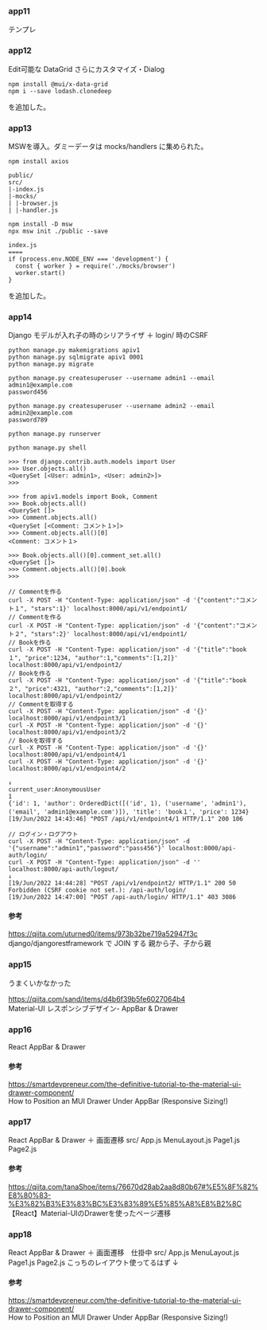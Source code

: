 ### app11
テンプレ

### app12
Edit可能な DataGrid さらにカスタマイズ・Dialog
```
npm install @mui/x-data-grid
npm i --save lodash.clonedeep
```
を追加した。

### app13
MSWを導入。ダミーデータは mocks/handlers に集められた。
```
npm install axios

public/
src/
|-index.js
|-mocks/
| |-browser.js
| |-handler.js

npm install -D msw
npx msw init ./public --save

index.js
====
if (process.env.NODE_ENV === 'development') {
  const { worker } = require('./mocks/browser')
  worker.start()
}
```
を追加した。

### app14
Django モデルが入れ子の時のシリアライザ ＋ login/ 時のCSRF

```
python manage.py makemigrations apiv1
python manage.py sqlmigrate apiv1 0001
python manage.py migrate

python manage.py createsuperuser --username admin1 --email admin1@example.com
password456

python manage.py createsuperuser --username admin2 --email admin2@example.com
password789

python manage.py runserver

python manage.py shell

>>> from django.contrib.auth.models import User
>>> User.objects.all()
<QuerySet [<User: admin1>, <User: admin2>]>
>>> 

>>> from apiv1.models import Book, Comment
>>> Book.objects.all()
<QuerySet []>
>>> Comment.objects.all()
<QuerySet [<Comment: コメント１>]>
>>> Comment.objects.all()[0]
<Comment: コメント１>

>>> Book.objects.all()[0].comment_set.all()
<QuerySet []>
>>> Comment.objects.all()[0].book
>>> 

// Commentを作る
curl -X POST -H "Content-Type: application/json" -d '{"content":"コメント１", "stars":1}' localhost:8000/api/v1/endpoint1/
// Commentを作る
curl -X POST -H "Content-Type: application/json" -d '{"content":"コメント２", "stars":2}' localhost:8000/api/v1/endpoint1/
// Bookを作る
curl -X POST -H "Content-Type: application/json" -d '{"title":"book１", "price":1234, "author":1,"comments":[1,2]}' localhost:8000/api/v1/endpoint2/
// Bookを作る
curl -X POST -H "Content-Type: application/json" -d '{"title":"book２", "price":4321, "author":2,"comments":[1,2]}' localhost:8000/api/v1/endpoint2/
// Commentを取得する
curl -X POST -H "Content-Type: application/json" -d '{}' localhost:8000/api/v1/endpoint3/1
curl -X POST -H "Content-Type: application/json" -d '{}' localhost:8000/api/v1/endpoint3/2
// Bookを取得する
curl -X POST -H "Content-Type: application/json" -d '{}' localhost:8000/api/v1/endpoint4/1
curl -X POST -H "Content-Type: application/json" -d '{}' localhost:8000/api/v1/endpoint4/2

↓
current_user:AnonymousUser
1
{'id': 1, 'author': OrderedDict([('id', 1), ('username', 'admin1'), ('email', 'admin1@example.com')]), 'title': 'book１', 'price': 1234}
[19/Jun/2022 14:43:46] "POST /api/v1/endpoint4/1 HTTP/1.1" 200 106

// ログイン・ログアウト
curl -X POST -H "Content-Type: application/json" -d '{"username":"admin1","password":"pass456"}' localhost:8000/api-auth/login/
curl -X POST -H "Content-Type: application/json" -d '' localhost:8000/api-auth/logout/
↓
[19/Jun/2022 14:44:28] "POST /api/v1/endpoint2/ HTTP/1.1" 200 50
Forbidden (CSRF cookie not set.): /api-auth/login/
[19/Jun/2022 14:47:00] "POST /api-auth/login/ HTTP/1.1" 403 3086
```

#### 参考
https://qiita.com/uturned0/items/973b32be719a52947f3c  
django/djangorestframework で JOIN する 親から子、子から親

### app15
うまくいかなかった

https://qiita.com/sand/items/d4b6f39b5fe6027064b4  
Material-UI レスポンシブデザイン- AppBar & Drawer

### app16
React AppBar & Drawer

#### 参考
https://smartdevpreneur.com/the-definitive-tutorial-to-the-material-ui-drawer-component/  
How to Position an MUI Drawer Under AppBar (Responsive Sizing!)

### app17
React AppBar & Drawer ＋ 画面遷移
src/ App.js  MenuLayout.js Page1.js  Page2.js

#### 参考
https://qiita.com/tanaShoe/items/76670d28ab2aa8d80b67#%E5%8F%82%E8%80%83-%E3%82%B3%E3%83%BC%E3%83%89%E5%85%A8%E8%B2%8C  
【React】Material-UIのDrawerを使ったページ遷移


### app18
React AppBar & Drawer ＋ 画面遷移　仕掛中
src/ App.js  MenuLayout.js  Page1.js  Page2.js 
こっちのレイアウト使ってるはず
↓
#### 参考
https://smartdevpreneur.com/the-definitive-tutorial-to-the-material-ui-drawer-component/  
How to Position an MUI Drawer Under AppBar (Responsive Sizing!)




